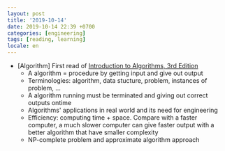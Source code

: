 ```yaml
---
layout: post
title: '2019-10-14'
date: 2019-10-14 22:39 +0700
categories: [engineering]
tags: [reading, learning]
locale: en
---
```

- [Algorithm] First read of [Introduction to Algorithms, 3rd Edition](https://www.amazon.com/Introduction-Algorithms-3rd-MIT-Press/dp/0262033844)
  + A algorithm = procedure by getting input and give out output
  + Terminologies: algorithm, data stucture, problem, instances of problem, ...
  + A algorithm running must be terminated and giving out correct outputs ontime
  + Algorithms' applications in real world and its need for engineering
  + Efficiency: computing time + space. Compare with a faster computer, a much slower computer can give faster output with a better algorithm that have smaller complexity
  + NP-complete problem and approximate algorithm approach
